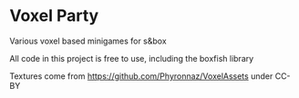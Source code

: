 # Voxel Party
Various voxel based minigames for s&box

All code in this project is free to use, including the boxfish library

Textures come from https://github.com/Phyronnaz/VoxelAssets under CC-BY
